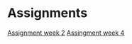 # Assignments

[Assignment week 2](https://github.com/RemcoWilbers/Assignments/blob/master/Assignment_week_2.ipynb)
[Assingment week 4](https://github.com/RemcoWilbers/Assignments/blob/master/Assignment_week_4.ipynb)
